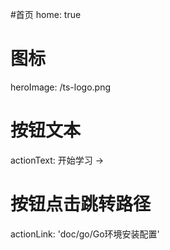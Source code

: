 

#首页
home: true  
# 图标
heroImage: /ts-logo.png
# 按钮文本
actionText: 开始学习 → 
# 按钮点击跳转路径
actionLink:  'doc/go/Go环境安装配置'
